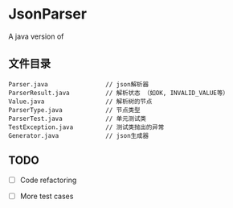 # JsonParser

A java version of [](https://github.com/miloyip/json-tutorial)

## 文件目录

```
Parser.java                // json解析器
ParserResult.java          // 解析状态 （如OK, INVALID_VALUE等）
Value.java                 // 解析树的节点
ParserType.java            // 节点类型
ParserTest.java            // 单元测试类
TestException.java         // 测试类抛出的异常
Generator.java             // json生成器
```

## TODO

- [ ] Code refactoring
- [ ] More test cases

